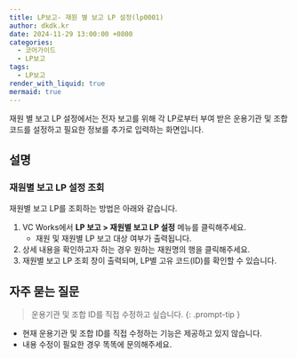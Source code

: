 ```yaml
---
title: LP보고- 재원 별 보고 LP 설정(lp0001)
author: dkdk.kr
date: 2024-11-29 13:00:00 +0800
categories:
  - 코어가이드
  - LP보고
tags:
  - LP보고
render_with_liquid: true
mermaid: true
---
```

재원 별 보고 LP 설정에서는 전자 보고를 위해 각 LP로부터 부여 받은 운용기관 및 조합 코드를 설정하고 필요한 정보를 추가로 입력하는 화면입니다.

## 설명

### 재원별 보고 LP 설정 조회
재원별 보고 LP를 조회하는 방법은 아래와 같습니다.
1. VC Works에서 **LP 보고 > 재원별 보고 LP 설정** 메뉴를 클릭해주세요.
	- 재원 및 재원별 LP 보고 대상 여부가 출력됩니다.
2. 상세 내용을 확인하고자 하는 경우 원하는 재원명의 행을 클릭해주세요.
3. 재원별 보고 LP 조회 창이 출력되며, LP별 고유 코드(ID)를 확인할 수 있습니다.

## 자주 묻는 질문

> 운용기관 및 조합 ID를 직접 수정하고 싶습니다.
{: .prompt-tip }

- 현재 운용기관 및 조합 ID를 직접 수정하는 기능은 제공하고 있지 않습니다.
- 내용 수정이 필요한 경우 똑똑에 문의해주세요.

